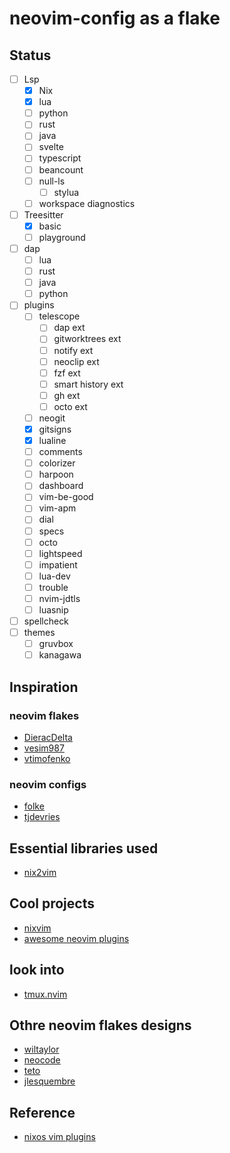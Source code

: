 # neovim-config as a flake

## Status
- [ ] Lsp
    - [x] Nix
    - [x] lua
    - [ ] python
    - [ ] rust
    - [ ] java
    - [ ] svelte
    - [ ] typescript
    - [ ] beancount
    - [ ] null-ls
        - [ ] stylua
    - [ ] workspace diagnostics
- [ ] Treesitter
    - [x] basic
    - [ ] playground
- [ ] dap
    - [ ] lua
    - [ ] rust
    - [ ] java
    - [ ] python
- [ ] plugins
    - [ ] telescope
        - [ ] dap ext
        - [ ] gitworktrees ext
        - [ ] notify ext
        - [ ] neoclip ext
        - [ ] fzf ext
        - [ ] smart history ext
        - [ ] gh ext
        - [ ] octo ext
    - [ ] neogit
    - [x] gitsigns
    - [x] lualine
    - [ ] comments
    - [ ] colorizer
    - [ ] harpoon
    - [ ] dashboard
    - [ ] vim-be-good
    - [ ] vim-apm
    - [ ] dial
    - [ ] specs
    - [ ] octo
    - [ ] lightspeed
    - [ ] impatient
    - [ ] lua-dev
    - [ ] trouble
    - [ ] nvim-jdtls
    - [ ] luasnip
- [ ] spellcheck
- [ ] themes
    - [ ] gruvbox
    - [ ] kanagawa

## Inspiration

### neovim flakes
- [DieracDelta](https://github.com/DieracDelta/vimconfig)
- [vesim987](https://github.com/vesim987/nixos-config)
- [vtimofenko](https://github.com/VTimofeenko/nvim-flake)

### neovim configs
- [folke](https://github.com/folke/dot)
- [tjdevries](https://github.com/tjdevries/config_manager/tree/master/xdg_config/nvim)

## Essential libraries used

- [nix2vim](https://github.com/gytis-ivaskevicius/nix2vim)

## Cool projects

- [nixvim](https://github.com/pta2002/nixvim)
- [awesome neovim plugins](https://awesomeopensource.com/project/rockerBOO/awesome-neovim)

## look into

- [tmux.nvim](https://github.com/aserowy/tmux.nvim)

## Othre neovim flakes designs

- [wiltaylor](https://github.com/wiltaylor/neovim-flake)
- [neocode](https://github.com/aserowy/neocode)
- [teto](https://github.com/teto/home)
- [jlesquembre](https://github.com/jlesquembre/dotfiles/blob/master/home-manager/neovim.nix)

## Reference
- [nixos vim plugins](https://github.com/NixOS/nixpkgs/blob/nixos-21.11/pkgs/misc/vim-plugins/generated.nix)
